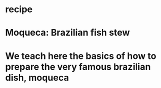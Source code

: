 # recipe
# Moqueca: Brazilian fish stew
# We teach here the basics of how to prepare the very famous brazilian dish, moqueca
